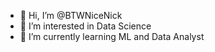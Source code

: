 - 👋 Hi, I’m @BTWNiceNick
- 👀 I’m interested in Data Science
- 🌱 I’m currently learning ML and Data Analyst

<!---
BTWNiceNick/BTWNiceNick is a ✨ special ✨ repository because its `README.md` (this file) appears on your GitHub profile.
You can click the Preview link to take a look at your changes.
--->
